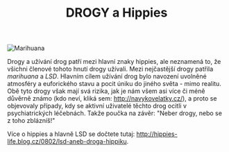 ﻿---
layout: post
title: DROGY a Hippies
---

![Marihuana](/learn-jekyll-1/images/drogy.jpg)


Drogy a užívání drog patří mezi hlavní znaky hippies, ale neznamená to, že všichni členové tohoto hnutí drogy užívali.
Mezi nejčastější drogy patřila *marihuana* a *LSD*. Hlavním cílem užívání drog bylo navození uvolněné atmosféry 
a euforického stavu a pocit úniku do jiného světa - mimo realitu. Obě tyto drogy však mají svá rizika, jak je nám
všem asi více či méně důvěrně známo (kdo neví, kliká sem: <http://navykovelatky.cz/>), a proto se objevovaly případy, 
kdy se aktivní uživatelé těchto drog ocitli v psychiatrických léčebnách. Takže poučka na závěr:
"Neber drogy, nebo se z toho zblázníš!" 

Více o hippies a hlavně LSD se dočtete tutaj: <http://hippies-life.blog.cz/0802/lsd-aneb-droga-hippiku>.